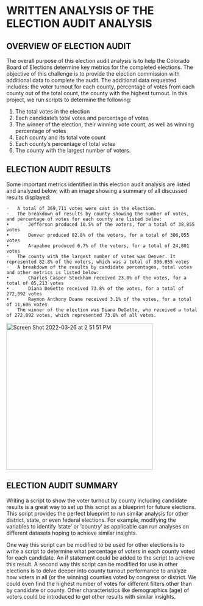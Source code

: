 # WRITTEN ANALYSIS OF THE ELECTION AUDIT ANALYSIS

## OVERVIEW OF ELECTION AUDIT
The overall purpose of this election audit analysis is to help the Colorado Board of Elections determine key metrics for the completed elections. The objective of this challenge is to provide the election commission with additional data to complete the audit. The additional data requested includes: the voter turnout for each county, percentage of votes from each county out of the total count, the county with the highest turnout. In this project, we run scripts to determine the following:

1. The total votes in the election
2. Each candidate’s total votes and percentage of votes
3. The winner of the election, their winning vote count, as well as winning percentage of votes
4. Each county and its total vote count
5. Each county’s percentage of total votes
6. The county with the largest number of voters.


## ELECTION AUDIT RESULTS
Some important metrics identified in this election audit analysis are listed and analyzed below, with an image showing a summary of all discussed results displayed:

	◦	A total of 369,711 votes were cast in the election.
	◦	The breakdown of results by county showing the number of votes, and percentage of votes for each county are listed below:
	•		Jefferson produced 10.5% of the voters, for a total of 38,855 votes
	•		Denver produced 82.8% of the voters, for a total of 306,055 votes
	•		Arapahoe produced 6.7% of the voters, for a total of 24,801 votes
	◦	The county with the largest number of votes was Denver. It represented 82.8% of the voters, which was a total of 306,055 votes
	◦	A breakdown of the results by candidate percentages, total votes and other metrics is listed below:
	•		Charles Casper Stockham received 23.0% of the votes, for a total of 85,213 votes
	•		Diana DeGette received 73.8% of the votes, for a total of 272,892 votes
	•		Raymon Anthony Doane received 3.1% of the votes, for a total of 11,606 votes
	◦	The winner of the election was Diana DeGette, who received a total of 272,892 votes, which represented 73.8% of all votes.
<img width="384" alt="Screen Shot 2022-03-26 at 2 51 51 PM" src="https://user-images.githubusercontent.com/100884241/160253224-10170d2a-656f-4722-8049-6adc871a3fc6.png">



## ELECTION AUDIT SUMMARY
Writing a script to show the voter turnout by county including candidate results is a great way to set up this script as a blueprint for future elections. This script provides the perfect blueprint to run similar analysis for other district, state, or even federal elections. For example, modifying the variables to identify ’state’ or ‘country’ as applicable can run analyses on different datasets hoping to achieve similar insights.

One way this script can be modified to be used for other elections is to write a script to determine what percentage of voters in each county voted for each candidate. An if statement could be added to the script to achieve this result. A second way this script can be modified for use in other elections is to delve deeper into county turnout performance to analyze how voters in all (or the winning) counties voted by congress or district. We could even find the highest number of votes for different filters other than by candidate or county. Other characteristics like demographics (age) of voters could be introduced to get other results with similar insights.


